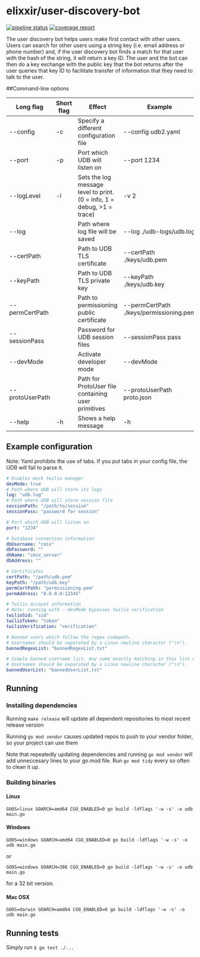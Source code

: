 # elixxir/user-discovery-bot

[![pipeline status](https://gitlab.com/elixxir/user-discovery-bot/badges/master/pipeline.svg)](https://gitlab.com/elixxir/user-discovery-bot/commits/master)
[![coverage report](https://gitlab.com/elixxir/user-discovery-bot/badges/master/coverage.svg)](https://gitlab.com/elixxir/user-discovery-bot/commits/master)

The user discovery bot helps users make first contact with other users. Users can search for other users using a string key (i.e. email address or phone number) and, if the user discovery bot finds a match for that user with the hash of the string, it will return a key ID. The user and the bot can then do a key exchange with the public key that the bot returns after the user queries that key ID to facilitate transfer of information that they need to talk to the user.

##Command-line options

|Long flag|Short flag|Effect|Example|
|---|---|---|---|
|--config|-c|Specify a different configuration file|--config udb2.yaml|
|--port|-p|Port which UDB will listen on|--port 1234|
|--logLevel|-l|Sets the log message level to print. (0 = info, 1 = debug, >1 = trace)|-v 2|
|--log| |Path where log file will be saved|--log ./udb-logs/udb.log|
|--certPath| |Path to UDB TLS certificate|--certPath ./keys/udb.pem|
|--keyPath| |Path to UDB TLS private key|--keyPath ./keys/udb.key|
|--permCertPath| |Path to permissioning public certificate|--permCertPath ./keys/permissioning.pem|
|--sessionPass| |Password for UDB session files|--sessionPass pass|
|--devMode| |Activate developer mode|--devMode|
|--protoUserPath| |Path for ProtoUser file containing user primitives|--protoUserPath proto.json|
|--help|-h|Shows a help message|-h|

## Example configuration

Note: Yaml prohibits the use of tabs. If you put tabs in your config file, the UDB will fail to parse it.

```yaml
# Enables mock twilio manager
devMode: true
# Path where UDB will store its logs
log: "udb.log"
# Path where UDB will store session file
sessionPath: "/path/to/session"
sessionPass: "password for session"

# Port which UDB will listen on
port: "1234"

# Database connection information
dbUsername: "cmix"
dbPassword: ""
dbName: "cmix_server"
dbAddress: ""

# Certificates
certPath: "/path/udb.pem"
keyPath: "/path/udb.key"
permCertPath: "permissioning.pem"
permAddress: "0.0.0.0:12345"

# Twilio account information
# Note: running with --devMode bypasses twilio verification
twilioSid: "sid"
twilioToken: "token"
twilioVerification: "verification"

# Banned users which follow the regex codepath.
# Usernames should be separated by a Linux newline character ("\n").
bannedRegexList: "bannedRegexList.txt"

# Simple banned username list. Any name exactly matching in this list will not be allowed as a username.
# Usernames should be separated by a Linux newline character ("\n").
bannedUserList: "bannedUserList.txt"

```

## Running

### Installing dependencies
Running `make release` will update all dependent repositories to most recent release version

Running `go mod vendor` causes updated repos to push to your vendor folder, so your project can use them

Note that repeatedly updating dependencies and running `go mod vendor` will add unneccesary lines to your go.mod file.  Run `go mod tidy` every so often to clean it up.  

### Building binaries

#### Linux

```
GOOS=linux GOARCH=amd64 CGO_ENABLED=0 go build -ldflags '-w -s' -o udb main.go
```

#### Windows

```
GOOS=windows GOARCH=amd64 CGO_ENABLED=0 go build -ldflags '-w -s' -o udb main.go
```

or

```
GOOS=windows GOARCH=386 CGO_ENABLED=0 go build -ldflags '-w -s' -o udb main.go
```

for a 32 bit version.

#### Mac OSX

```
GOOS=darwin GOARCH=amd64 CGO_ENABLED=0 go build -ldflags '-w -s' -o udb main.go
```


## Running tests

Simply run `$ go test ./...`
